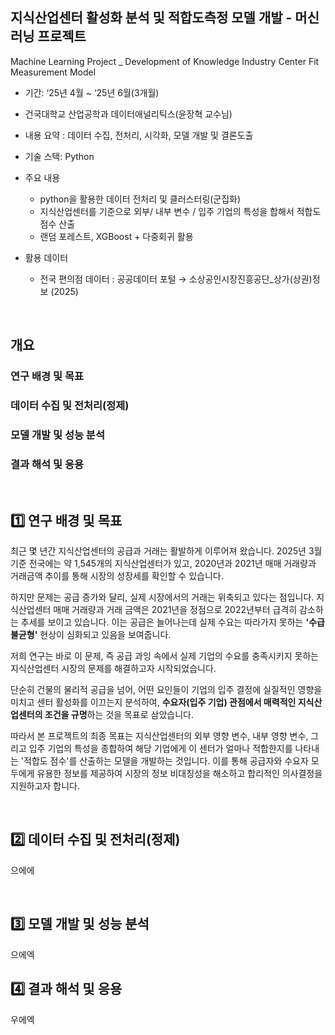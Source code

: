 ## 지식산업센터 활성화 분석 및 적합도측정 모델 개발 - 머신러닝 프로젝트
Machine Learning Project _ Development of Knowledge Industry Center Fit Measurement Model

- 기간: ‘25년 4월 ~ ‘25년 6월(3개월)

- 건국대학교 산업공학과 데이터애널리틱스(윤장혁 교수님)

- 내용 요약 : 데이터 수집, 전처리, 시각화, 모델 개발 및 결론도출

- 기술 스택: Python


- 주요 내용
  - python을 활용한 데이터 전처리 및 클러스터링(군집화)
  - 지식산업센터를 기준으로 외부/ 내부 변수 / 입주 기업의 특성을 합해서 적합도 점수 산출
  - 랜덤 포레스트, XGBoost + 다중회귀 활용


- 활용 데이터
  - 전국 편의점 데이터 : 공공데이터 포털 → 소상공인시장진흥공단_상가(상권)정보 (2025)



<br>

## 개요

### 연구 배경 및 목표

### 데이터 수집 및 전처리(정제)

### 모델 개발 및 성능 분석

### 결과 해석 및 응용


<br>

## 1️⃣ 연구 배경 및 목표

최근 몇 년간 지식산업센터의 공급과 거래는 활발하게 이루어져 왔습니다. 2025년 3월 기준 전국에는 약 1,545개의 지식산업센터가 있고, 2020년과 2021년 매매 거래량과 거래금액 추이를 통해 시장의 성장세를 확인할 수 있습니다.

하지만 문제는 공급 증가와 달리, 실제 시장에서의 거래는 위축되고 있다는 점입니다. 지식산업센터 매매 거래량과 거래 금액은 2021년을 정점으로 2022년부터 급격히 감소하는 추세를 보이고 있습니다. 이는 공급은 늘어나는데 실제 수요는 따라가지 못하는 **'수급 불균형'** 현상이 심화되고 있음을 보여줍니다.

저희 연구는 바로 이 문제, 즉 공급 과잉 속에서 실제 기업의 수요를 충족시키지 못하는 지식산업센터 시장의 문제를 해결하고자 시작되었습니다. 

단순히 건물의 물리적 공급을 넘어, 어떤 요인들이 기업의 입주 결정에 실질적인 영향을 미치고 센터 활성화를 이끄는지 분석하여, **수요자(입주 기업) 관점에서 매력적인 지식산업센터의 조건을 규명**하는 것을 목표로 삼았습니다.

따라서 본 프로젝트의 최종 목표는 지식산업센터의 외부 영향 변수, 내부 영향 변수, 그리고 입주 기업의 특성을 종합하여 해당 기업에게 이 센터가 얼마나 적합한지를 나타내는 '적합도 점수'를 산출하는 모델을 개발하는 것입니다. 이를 통해 공급자와 수요자 모두에게 유용한 정보를 제공하여 시장의 정보 비대칭성을 해소하고 합리적인 의사결정을 지원하고자 합니다.


<br>

## 2️⃣ 데이터 수집 및 전처리(정제)

으에에


<br>

## 3️⃣ 모델 개발 및 성능 분석

으에엑


## 4️⃣ 결과 해석 및 응용

우에엑
